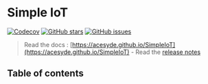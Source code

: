 # Simple IoT

[![Codecov](https://img.shields.io/codecov/c/github/acesyde/SimpleIoT?style=for-the-badge&logo=codecov)](https://codecov.io/gh/acesyde/SimpleIoT)
[![GitHub stars](https://img.shields.io/github/stars/acesyde/SimpleIoT?style=for-the-badge&logo=github)](https://github.com/acesyde/SimpleIoT/stargazers)
[![GitHub issues](https://img.shields.io/github/issues/acesyde/SimpleIoT?style=for-the-badge&logo=github)](https://github.com/acesyde/SimpleIoT/issues)

> Read the docs : [https://acesyde.github.io/SimpleIoT](https://acesyde.github.io/SimpleIoT) - Read the [release notes](https://github.com/acesyde/SimpleIoT/releases)

## Table of contents